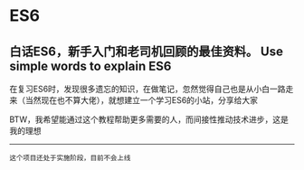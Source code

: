 # ES6
白话ES6，新手入门和老司机回顾的最佳资料。 Use simple words to explain ES6
---

在复习ES6时，发现很多遗忘的知识，在做笔记，忽然觉得自己也是从小白一路走来（当然现在也不算大佬），就想建立一个学习ES6的小站，分享给大家

BTW，我希望能通过这个教程帮助更多需要的人，而间接性推动技术进步，这是我的理想

---

`这个项目还处于实施阶段，目前不会上线`
